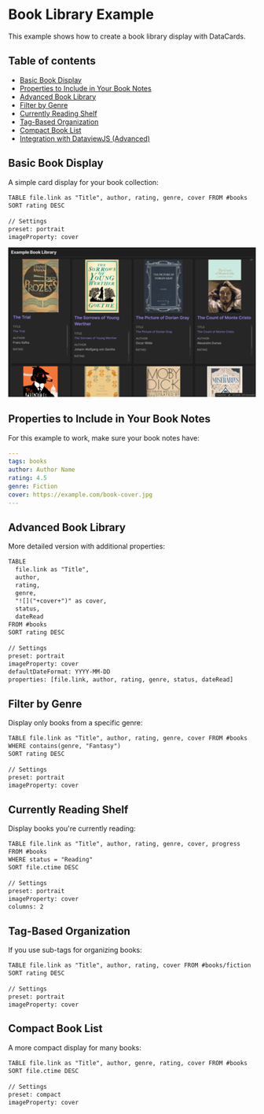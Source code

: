 # Book Library Example

This example shows how to create a book library display with DataCards.

## Table of contents

- [Basic Book Display](#basic-book-display)
- [Properties to Include in Your Book Notes](#properties-to-include-in-your-book-notes)
- [Advanced Book Library](#advanced-book-library)
- [Filter by Genre](#filter-by-genre)
- [Currently Reading Shelf](#currently-reading-shelf)
- [Tag-Based Organization](#tag-based-organization)
- [Compact Book List](#compact-book-list)
- [Integration with DataviewJS (Advanced)](#integration-with-dataviewjs-advanced)

## Basic Book Display

A simple card display for your book collection:

```dataview
TABLE file.link as "Title", author, rating, genre, cover FROM #books
SORT rating DESC

// Settings
preset: portrait
imageProperty: cover
```

![Book Library Example](../assets/images/examples/example-book-lib-1.png)

## Properties to Include in Your Book Notes

For this example to work, make sure your book notes have:

```yaml
---
tags: books
author: Author Name
rating: 4.5
genre: Fiction
cover: https://example.com/book-cover.jpg
---
```

## Advanced Book Library

More detailed version with additional properties:

```dataview
TABLE 
  file.link as "Title", 
  author, 
  rating, 
  genre, 
  "![]("+cover+")" as cover,
  status,
  dateRead 
FROM #books
SORT rating DESC

// Settings
preset: portrait
imageProperty: cover
defaultDateFormat: YYYY-MM-DD
properties: [file.link, author, rating, genre, status, dateRead]
```

## Filter by Genre

Display only books from a specific genre:

```dataview
TABLE file.link as "Title", author, rating, genre, cover FROM #books
WHERE contains(genre, "Fantasy")
SORT rating DESC

// Settings
preset: portrait
imageProperty: cover
```

## Currently Reading Shelf

Display books you're currently reading:

```dataview
TABLE file.link as "Title", author, rating, genre, cover, progress FROM #books
WHERE status = "Reading"
SORT file.ctime DESC

// Settings
preset: portrait
imageProperty: cover
columns: 2
```

## Tag-Based Organization

If you use sub-tags for organizing books:

```dataview
TABLE file.link as "Title", author, rating, cover FROM #books/fiction
SORT rating DESC

// Settings
preset: portrait
imageProperty: cover
```

## Compact Book List

A more compact display for many books:

```dataview
TABLE file.link as "Title", author, genre, rating, cover FROM #books
SORT file.ctime DESC

// Settings
preset: compact
imageProperty: cover
```

